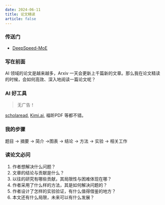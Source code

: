 ```yaml
---
date: 2024-06-11
title: 论文精读
article: false
---
```


### 传送门

- [DeepSpeed-MoE](DS-MoE.md)

### 写在前面

AI 领域的论文是越来越多，Arxiv 一天会更新上千篇新的文章。那么我在论文精读的时候，会如何高效、深入地阅读一篇论文呢？

### AI 好工具

> 无广告！

[scholaread](https://www.scholaread.cn/?ref=bdcpc), [Kimi.ai](https://kimi.moonshot.cn/), 福昕PDF 等都不错。 

### 我的步骤

题目 -> 摘要 -> 简介 ->图表 -> 结论 -> 方法 -> 实验 -> 相关工作

### 读论文必问

1. 作者想解决什么问题？
2. 文章的结论与贡献是什么？
3. 以往的研究有哪些贡献，其局限性与困难体现在哪？
4. 作者采用了什么样的方法，其是如何解决问题的？
5. 作者设计了怎样的实验验证，有什么值得借鉴的地方？
6. 本文还有什么局限，未来可以有什么发展？